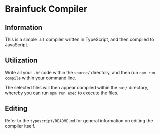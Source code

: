 # Brainfuck Compiler

## Information

This is a simple `.bf` compiler written in TypeScript, and then compiled to JavaScript.


## Utilization

Write all your `.bf` code within the `source/` directory, and then run `npm run compile` within your command line.

The selected files will then appear compiled within the `out/` directory, whereby you can run `npm run exec` to execute the files.


## Editing

Refer to the `typescript/README.md` for general information on editing the compiler itself.
